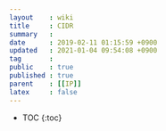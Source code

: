 ```yaml
---
layout    : wiki
title     : CIDR
summary   : 
date      : 2019-02-11 01:15:59 +0900
updated   : 2021-01-04 09:54:08 +0900
tag       : 
public    : true
published : true
parent    : [[IP]]
latex     : false
---
```

* TOC
{:toc}

# 
